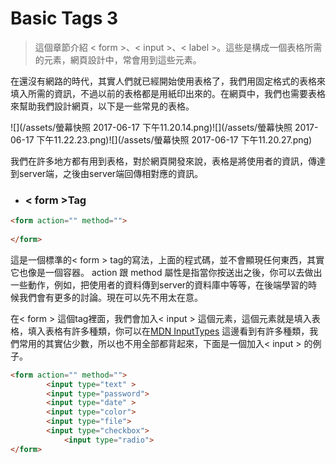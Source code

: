 # Basic Tags 3

> 這個章節介紹 &lt; form &gt;、&lt; input &gt;、&lt; label &gt;。這些是構成一個表格所需的元素，網頁設計中，常會用到這些元素。



在還沒有網路的時代，其實人們就已經開始使用表格了，我們用固定格式的表格來填入所需的資訊，不過以前的表格都是用紙印出來的。在網頁中，我們也需要表格來幫助我們設計網頁，以下是一些常見的表格。

![](/assets/螢幕快照 2017-06-17 下午11.20.14.png)![](/assets/螢幕快照 2017-06-17 下午11.22.23.png)![](/assets/螢幕快照 2017-06-17 下午11.20.27.png)

我們在許多地方都有用到表格，對於網頁開發來說，表格是將使用者的資訊，傳達到server端，之後由server端回傳相對應的資訊。

* ### &lt; form &gt;Tag



```html
<form action="" method="">
		
</form>
```
這是一個標準的&lt; form &gt; tag的寫法，上面的程式碼，並不會顯現任何東西，其實它也像是一個容器。
action 跟 method 屬性是指當你按送出之後，你可以去做出一些動作，例如，把使用者的資料傳到server的資料庫中等等，在後端學習的時候我們會有更多的討論。現在可以先不用太在意。

在&lt; form &gt; 這個tag裡面，我們會加入&lt; input &gt; 這個元素，這個元素就是填入表格，填入表格有許多種類，你可以在[MDN InputTypes](https://developer.mozilla.org/zh-TW/docs/Web/HTML/Element/input#Form_<input>_types)
這邊看到有許多種類，我們常用的其實佔少數，所以也不用全部都背起來，下面是一個加入&lt; input &gt; 的例子。
```html
<form action="" method="">
		<input type="text" >
		<input type="password">
		<input type="date" >
		<input type="color">
		<input type="file">
		<input type="checkbox">
       		<input type="radio">
</form>
```







